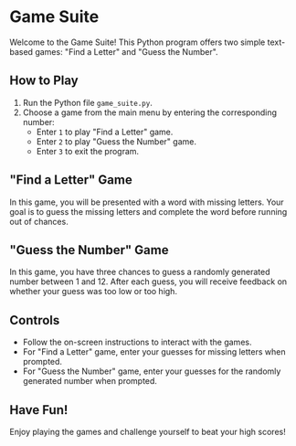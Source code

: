 # Game Suite

Welcome to the Game Suite! This Python program offers two simple text-based games: "Find a Letter" and "Guess the Number".

## How to Play

1. Run the Python file `game_suite.py`.
2. Choose a game from the main menu by entering the corresponding number:
   - Enter `1` to play "Find a Letter" game.
   - Enter `2` to play "Guess the Number" game.
   - Enter `3` to exit the program.

## "Find a Letter" Game

In this game, you will be presented with a word with missing letters. Your goal is to guess the missing letters and complete the word before running out of chances.

## "Guess the Number" Game

In this game, you have three chances to guess a randomly generated number between 1 and 12. After each guess, you will receive feedback on whether your guess was too low or too high.

## Controls

- Follow the on-screen instructions to interact with the games.
- For "Find a Letter" game, enter your guesses for missing letters when prompted.
- For "Guess the Number" game, enter your guesses for the randomly generated number when prompted.

## Have Fun!

Enjoy playing the games and challenge yourself to beat your high scores!
